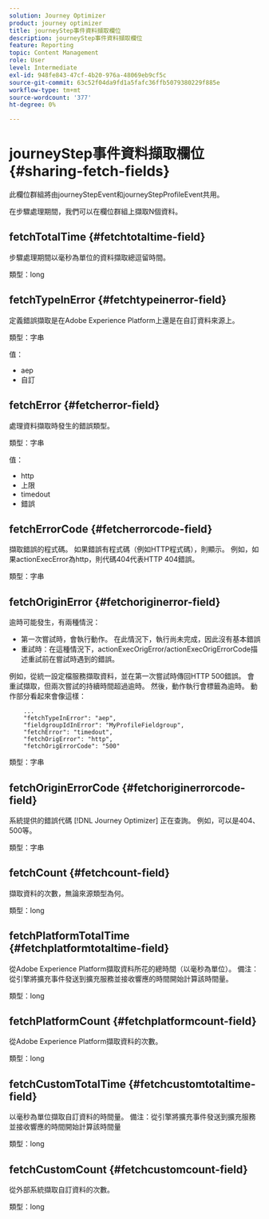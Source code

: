 ```yaml
---
solution: Journey Optimizer
product: journey optimizer
title: journeyStep事件資料擷取欄位
description: journeyStep事件資料擷取欄位
feature: Reporting
topic: Content Management
role: User
level: Intermediate
exl-id: 948fe843-47cf-4b20-976a-48069eb9cf5c
source-git-commit: 63c52f04da9fd1a5fafc36ffb5079380229f885e
workflow-type: tm+mt
source-wordcount: '377'
ht-degree: 0%

---
```


# journeyStep事件資料擷取欄位 {#sharing-fetch-fields}

此欄位群組將由journeyStepEvent和journeyStepProfileEvent共用。

在步驟處理期間，我們可以在欄位群組上擷取N個資料。

## fetchTotalTime {#fetchtotaltime-field}

步驟處理期間以毫秒為單位的資料擷取總逗留時間。

類型：long

## fetchTypeInError {#fetchtypeinerror-field}

定義錯誤擷取是在Adobe Experience Platform上還是在自訂資料來源上。

類型：字串

值：
* aep
* 自訂

## fetchError {#fetcherror-field}

處理資料擷取時發生的錯誤類型。

類型：字串

值：
* http
* 上限
* timedout
* 錯誤

## fetchErrorCode {#fetcherrorcode-field}

擷取錯誤的程式碼。 如果錯誤有程式碼（例如HTTP程式碼），則顯示。 例如，如果actionExecError為http，則代碼404代表HTTP 404錯誤。

類型：字串

## fetchOriginError {#fetchoriginerror-field}

逾時可能發生，有兩種情況：

* 第一次嘗試時，會執行動作。 在此情況下，執行尚未完成，因此沒有基本錯誤
* 重試時：在這種情況下，actionExecOrigError/actionExecOrigErrorCode描述重試前在嘗試時遇到的錯誤。

例如，從統一設定檔服務擷取資料，並在第一次嘗試時傳回HTTP 500錯誤。 會重試擷取，但兩次嘗試的持續時間超過逾時。 然後，動作執行會標籤為逾時。 動作部分看起來會像這樣：

```
    ...
    "fetchTypeInError": "aep",
    "fieldgroupIdInError": "MyProfileFieldgroup",
    "fetchError": "timedout",
    "fetchOrigError": "http",
    "fetchOrigErrorCode": "500"
```

類型：字串

## fetchOriginErrorCode {#fetchoriginerrorcode-field}

系統提供的錯誤代碼 [!DNL Journey Optimizer] 正在查詢。 例如，可以是404、500等。

類型：字串

## fetchCount {#fetchcount-field}

擷取資料的次數，無論來源類型為何。

類型：long

## fetchPlatformTotalTime {#fetchplatformtotaltime-field}

從Adobe Experience Platform擷取資料所花的總時間（以毫秒為單位）。 備注：從引擎將擴充事件發送到擴充服務並接收響應的時間開始計算該時間量。

類型：long

## fetchPlatformCount {#fetchplatformcount-field}

從Adobe Experience Platform擷取資料的次數。

類型：long

## fetchCustomTotalTime {#fetchcustomtotaltime-field}

以毫秒為單位擷取自訂資料的時間量。 備注：從引擎將擴充事件發送到擴充服務並接收響應的時間開始計算該時間量

類型：long

## fetchCustomCount {#fetchcustomcount-field}

從外部系統擷取自訂資料的次數。

類型：long
